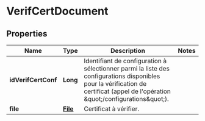 # VerifCertDocument

## Properties
Name | Type | Description | Notes
------------ | ------------- | ------------- | -------------
**idVerifCertConf** | **Long** | Identifiant de configuration à sélectionner parmi la liste des configurations disponibles pour la vérification de certificat (appel de l&#x27;opération \&quot;/configurations\&quot;). | 
**file** | [**File**](File.md) | Certificat à vérifier. | 
